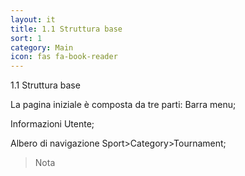 ```yaml
---
layout: it
title: 1.1 Struttura base
sort: 1
category: Main
icon: fas fa-book-reader
---
```

<p class="message">
1.1 Struttura base
</p>

La pagina iniziale è composta da tre parti:
Barra menu;

Informazioni Utente;

Albero di navigazione Sport>Category>Tournament;

> Nota